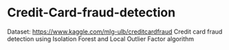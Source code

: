 # Credit-Card-fraud-detection
Dataset: https://www.kaggle.com/mlg-ulb/creditcardfraud
Credit card fraud detection using Isolation Forest and Local Outlier Factor algorithm
